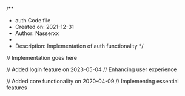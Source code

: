 /**
 * auth Code file
 * Created on: 2021-12-31
 * Author: Nasserxx
 *
 * Description: Implementation of auth functionality
 */
 
// Implementation goes here


// Added login feature on 2023-05-04
// Enhancing user experience

// Added core functionality on 2020-04-09
// Implementing essential features
